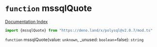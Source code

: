 # `function` mssqlQuote

[Documentation Index](../README.md)

```ts
import {mssqlQuote} from "https://deno.land/x/polysql@v2.0.7/mod.ts"
```

`function` mssqlQuote(value: `unknown`, \_unused: `boolean`=false): `string`

